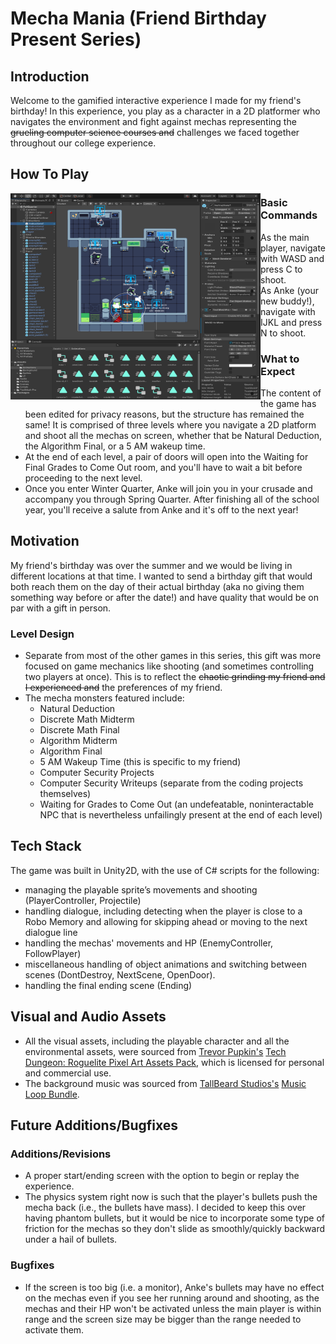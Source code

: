 # Mecha Mania (Friend Birthday Present Series)

## Introduction
Welcome to the gamified interactive experience I made for my friend's birthday! In this experience, you play as a character in a 2D platformer who navigates the environment and fight against mechas representing the ~~grueling computer science courses and~~ challenges we faced together throughout our college experience. 

## How To Play
<img align="left" src="https://github.com/anke-hao/Friend-Mecha-BDayPresent/blob/main/Screenshots/Fall%20Q%20Workspace.png" style="height: 330px; width:400px;">

### Basic Commands
- As the main player, navigate with WASD and press C to shoot.
- As Anke (your new buddy!), navigate with IJKL and press N to shoot.
  
### What to Expect
- The content of the game has been edited for privacy reasons, but the structure has remained the same! It is comprised of three levels where you navigate a 2D platform and shoot all the mechas on screen, whether that be Natural Deduction, the Algorithm Final, or a 5 AM wakeup time. 
- At the end of each level, a pair of doors will open into the Waiting for Final Grades to Come Out room, and you'll have to wait a bit before proceeding to the next level. 
- Once you enter Winter Quarter, Anke will join you in your crusade and accompany you through Spring Quarter. After finishing all of the school year, you'll receive a salute from Anke and it's off to the next year!

## Motivation
My friend's birthday was over the summer and we would be living in different locations at that time. I wanted to send a birthday gift that would both reach them on the day of their actual birthday (aka no giving them something way before or after the date!) and have quality that would be on par with a gift in person. 

### Level Design
- Separate from most of the other games in this series, this gift was more focused on game mechanics like shooting (and sometimes controlling two players at once). This is to reflect the ~~chaotic grinding my friend and I experienced and~~ the preferences of my friend.
- The mecha monsters featured include:
  - Natural Deduction
  - Discrete Math Midterm
  - Discrete Math Final
  - Algorithm Midterm
  - Algorithm Final
  - 5 AM Wakeup Time (this is specific to my friend)
  - Computer Security Projects
  - Computer Security Writeups (separate from the coding projects themselves)
  - Waiting for Grades to Come Out (an undefeatable, noninteractable NPC that is nevertheless unfailingly present at the end of each level) 

## Tech Stack
The game was built in Unity2D, with the use of C# scripts for the following:
- managing the playable sprite’s movements and shooting (PlayerController, Projectile)
- handling dialogue, including detecting when the player is close to a Robo Memory and allowing for skipping ahead or moving to the next dialogue line
- handling the mechas' movements and HP (EnemyController, FollowPlayer)
- miscellaneous handling of object animations and switching between scenes (DontDestroy, NextScene, OpenDoor).
- handling the final ending scene (Ending)

## Visual and Audio Assets
- All the visual assets, including the playable character and all the environmental assets, were sourced from [Trevor Pupkin's](https://trevor-pupkin.itch.io/) [Tech Dungeon: Roguelite Pixel Art Assets Pack](https://trevor-pupkin.itch.io/tech-dungeon-roguelite), which is licensed for personal and commercial use.
- The background music was sourced from [TallBeard Studios's](https://tallbeard.itch.io/) [Music Loop Bundle](https://tallbeard.itch.io/music-loop-bundle).
  
## Future Additions/Bugfixes
### Additions/Revisions
- A proper start/ending screen with the option to begin or replay the experience.
- The physics system right now is such that the player's bullets push the mecha back (i.e., the bullets have mass). I decided to keep this over having phantom bullets, but it would be nice to incorporate some type of friction for the mechas so they don't slide as smoothly/quickly backward under a hail of bullets.
### Bugfixes
- If the screen is too big (i.e. a monitor), Anke's bullets may have no effect on the mechas even if you see her running around and shooting, as the mechas and their HP won't be activated unless the main player is within range and the screen size may be bigger than the range needed to activate them.

